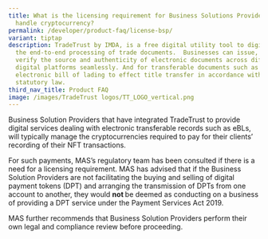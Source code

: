 ```yaml
---
title: What is the licensing requirement for Business Solutions Providers to
  handle cryptocurrency?
permalink: /developer/product-faq/license-bsp/
variant: tiptap
description: TradeTrust by IMDA, is a free digital utility tool to digitalise
  the end-to-end processing of trade documents.  Businesses can issue, exchange,
  verify the source and authenticity of electronic documents across different
  digital platforms seamlessly. And for transferable documents such as
  electronic bill of lading to effect title transfer in accordance with
  statutory law.
third_nav_title: Product FAQ
image: /images/TradeTrust logos/TT_LOGO_vertical.png
---
```

<p>Business Solution Providers that have integrated TradeTrust to provide
digital services dealing with electronic transferable records such as eBLs,
will typically manage the cryptocurrencies required to pay for their clients’
recording of their NFT transactions.</p>
<p>For such payments, MAS’s regulatory team has been consulted if there is
a need for a licensing requirement. MAS has advised that if the Business
Solution Providers are not facilitating the buying and selling of digital
payment tokens (DPT) and arranging the transmission of DPTs from one account
to another, they would <strong>not </strong>be deemed as conducting on a
business of providing a DPT service under the Payment Services Act 2019.</p>
<p>MAS further recommends that Business Solution Providers perform their
own legal and compliance review before proceeding.</p>
